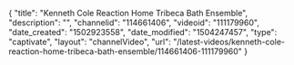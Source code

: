 {
    "title": "Kenneth Cole Reaction Home Tribeca Bath Ensemble",
    "description": "",
    "channelid": "114661406",
    "videoid": "111179960",
    "date_created": "1502923558",
    "date_modified": "1504247457",
    "type": "captivate",
    "layout": "channelVideo",
    "url": "\/latest-videos\/kenneth-cole-reaction-home-tribeca-bath-ensemble\/114661406-111179960"
}